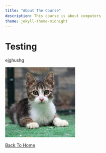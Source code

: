 ```yaml
---
title: "About The Course"
description: This course is about computers
theme: jekyll-theme-midnight
---
```


# Testing
ejghushg

![Image of orange cat](/docs/assets/cat_image.jpg)


[Back To Home](README.md)
